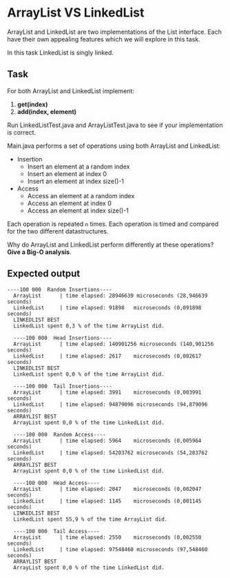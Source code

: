 # ArrayList VS LinkedList

ArrayList and LinkedList are two implementations of the List interface. 
Each have their own appealing features which we will explore in this task.

In this task LinkedList is singly linked.

## Task
For both ArrayList and LinkedList implement:
1. **get(index)**
2. **add(index, element)**


Run LinkedListTest.java and ArrayListTest.java to see if your implementation is correct.

Main.java performs a set of operations using both ArrayList and LinkedList:
  * Insertion
    - Insert an element at a random index
    - Insert an element at index 0
    - Insert an element at index size()-1
  * Access
    - Access an element at a random index
    - Access an element at index 0
    - Access an element at index size()-1

Each operation is repeated ``n`` times. Each operation is timed and compared for the two different datastructures.

Why do ArrayList and LinkedList perform differently at these operations? **Give a Big-O analysis**.

## Expected output
```
----100 000  Random Insertions----
  ArrayList      | time elapsed: 28946639 microseconds (28,946639 seconds)
  LinkedList     | time elapsed: 91898   microseconds (0,091898 seconds)
  LINKEDLIST BEST
  LinkedList spent 0,3 % of the time ArrayList did.

  ----100 000  Head Insertions----
  ArrayList      | time elapsed: 140901256 microseconds (140,901256 seconds)
  LinkedList     | time elapsed: 2617    microseconds (0,002617 seconds)
  LINKEDLIST BEST
  LinkedList spent 0,0 % of the time ArrayList did.

  ----100 000  Tail Insertions----
  ArrayList      | time elapsed: 3991    microseconds (0,003991 seconds)
  LinkedList     | time elapsed: 94879096 microseconds (94,879096 seconds)
  ARRAYLIST BEST
  ArrayList spent 0,0 % of the time LinkedList did.

  ----100 000  Random Access----
  ArrayList      | time elapsed: 5964    microseconds (0,005964 seconds)
  LinkedList     | time elapsed: 54203762 microseconds (54,203762 seconds)
  ARRAYLIST BEST
  ArrayList spent 0,0 % of the time LinkedList did.

  ----100 000  Head Access----
  ArrayList      | time elapsed: 2047    microseconds (0,002047 seconds)
  LinkedList     | time elapsed: 1145    microseconds (0,001145 seconds)
  LINKEDLIST BEST
  LinkedList spent 55,9 % of the time ArrayList did.

  ----100 000  Tail Access----
  ArrayList      | time elapsed: 2550    microseconds (0,002550 seconds)
  LinkedList     | time elapsed: 97548460 microseconds (97,548460 seconds)
  ARRAYLIST BEST
  ArrayList spent 0,0 % of the time LinkedList did.
  ```
